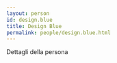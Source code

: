 ```yaml
---
layout: person
id: design.blue
title: Design Blue
permalink: people/design.blue.html
---
```


Dettagli della persona